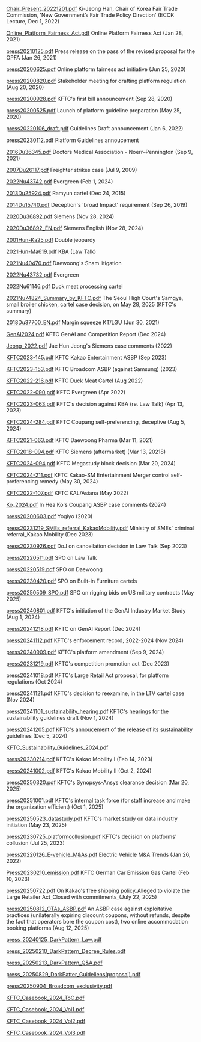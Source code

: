 [Chair_Present_20221201.pdf](./Chair_Present_20221201.pdf) Ki-Jeong Han, Chair of Korea Fair Trade Commission, 'New Government’s Fair Trade Policy Direction' (ECCK Lecture, Dec 1, 2022)

[Online_Platform_Fairness_Act.pdf](./Online_Platform_Fairness_Act.pdf) Online Platform Fairness Act (Jan 28, 2021)

[press20210125.pdf](./press20210125.pdf) Press release on the pass of the revised proposal for the OPFA (Jan 26, 2021)

[press20200625.pdf](./press20200625.pdf) Online platform fairness act initiative (Jun 25, 2020)

[press20200820.pdf](./press20200820.pdf) Stakeholder meeting for drafting platform regulation (Aug 20, 2020)

[press20200928.pdf](./press20200928.pdf) KFTC's first bill announcement (Sep 28, 2020)

[press20200525.pdf](./press20200525.pdf) Launch of platform guideline preparation (May 25, 2020)

[press20220106_draft.pdf](./press20220106_draft.pdf) Guidelines Draft announcement (Jan 6, 2022)

[press20230112.pdf](./press20230112.pdf) Platform Guidelines annoucement

[2016Du36345.pdf](./2016Du36345.pdf) Doctors Medical Association - Noerr–Pennington (Sep 9, 2021)

[2007Du26117.pdf](./2007Du26117.pdf) Freighter strikes case (Jul 9, 2009)

[2022Nu43742.pdf](./2022Nu43742.pdf) Evergreen (Feb 1, 2024)

[2013Du25924.pdf](./2013Du25924.pdf) Ramyun cartel (Dec 24, 2015)

[2014Du15740.pdf](./2014Du15740.pdf) Deception's 'broad Impact' requirement (Sep 26, 2019)

[2020Du36892.pdf](./2020Du36892.pdf) Siemens (Nov 28, 2024)

[2020Du36892_EN.pdf](./2020Du36892_EN.pdf) Siemens English (Nov 28, 2024)

[2001Hun-Ka25.pdf](./2001Hun-Ka25.pdf) Double jeopardy

[2021Hun-Ma619.pdf](./2021Hun-Ma619.pdf) KBA (Law Talk)

[2021Nu40470.pdf](./2021Nu40470.pdf) Daewoong's Sham litigation

[2022Nu43732.pdf](./2022Nu43732.pdf) Evergreen

[2022Nu61146.pdf](./2022Nu61146.pdf) Duck meat processing cartel

[2021Nu74824_Summary_by_KFTC.pdf](./2021Nu74824_Summary_by_KFTC.pdf) The Seoul High Court's Samgye, small broiler chicken, cartel case decision, on May 28, 2025 (KFTC's summary)

[2018Du37700_EN.pdf](./2018Du37700_EN.pdf) Margin squeeze KT/LGU (Jun 30, 2021)

[GenAI2024.pdf](./GenAI2024.pdf) KFTC GenAI and Competition Report (Dec 2024)

[Jeong_2022.pdf](./Jeong_2022.pdf) Jae Hun Jeong's Siemens case comments (2022)

[KFTC2023-145.pdf](./KFTC2023-145.pdf) KFTC Kakao Entertainment ASBP (Sep 2023)

[KFTC2023-153.pdf](./KFTC2023-153.pdf) KFTC Broadcom ASBP (against Samsung) (2023)

[KFTC2022-216.pdf](./KFTC2022-216.pdf) KFTC Duck Meat Cartel (Aug 2022)

[KFTC2022-090.pdf](./KFTC2022-090.pdf) KFTC Evergreen (Apr 2022)

[KFTC2023-063.pdf](./KFTC2023-063.pdf) KFTC's decision against KBA (re. Law Talk) (Apr 13, 2023)

[KFTC2024-284.pdf](./KFTC2024-284.pdf) KFTC Coupang self-preferencing, deceptive (Aug 5, 2024)

[KFTC2021-063.pdf](./KFTC2021-063.pdf) KFTC Daewoong Pharma (Mar 11, 2021)

[KFTC2018-094.pdf](./KFTC2018-094.pdf) KFTC Siemens (aftermarket) (Mar 13, 20218)

[KFTC2024-094.pdf](./KFTC2024-094.pdf) KFTC Megastudy block decision (Mar 20, 2024)

[KFTC2024-211.pdf](./KFTC2024-211.pdf) KFTC Kakao-SM Entertainment Merger control self-preferencing remedy (May 30, 2024)

[KFTC2022-107.pdf](./KFTC2022-107.pdf) KFTC KAL/Asiana (May 2022)

[Ko_2024.pdf](./Ko_2024.pdf) In Hea Ko's Coupang ASBP case comments (2024)

[press20200603.pdf](./press20200603.pdf) Yogiyo (2020)

[press20231219_SMEs_referral_KakaoMobility.pdf](./press20231219_SMEs_referral_KakaoMobility.pdf) Ministry of SMEs' criminal referral_Kakao Mobility (Dec 2023)

[press20230926.pdf](./press20230926.pdf) DoJ on cancellation decision in Law Talk (Sep 2023)

[press20220511.pdf](./press20220511.pdf) SPO on Law Talk

[press20220519.pdf](./press20220519.pdf) SPO on Daewoong

[press20230420.pdf](./press20230420.pdf) SPO on Built-in Furniture cartels

[press20250509_SPO.pdf](./press20250509_SPO.pdf) SPO on rigging bids on US military contracts (May 2025)

[press20240801.pdf](./press20240801.pdf) KFTC's initiation of the GenAI Industry Market Study (Aug 1, 2024)

[press20241218.pdf](./press20241218.pdf) KFTC on GenAI Report (Dec 2024)

[press20241112.pdf](/press20241112.pdf) KFTC's enforcement record, 2022-2024 (Nov 2024)

[press20240909.pdf](/press20240909.pdf) KFTC's platform amendment (Sep 9, 2024)

[press20231219.pdf](/press20231219.pdf) KFTC's competition promotion act (Dec 2023)

[press20241018.pdf](/press20241018.pdf) KFTC's Large Retail Act proposal, for platform regulations (Oct 2024)

[press20241121.pdf](./press20241121.pdf) KFTC's decision to reexamine, in the LTV cartel case (Nov 2024)

[press20241101_sustainability_hearing.pdf](./press20241101_sustainability_hearing.pdf) KFTC's hearings for the sustainability guidelines draft (Nov 1, 2024)

[press20241205.pdf](./press20241205.pdf) KFTC's annoucement of the release of its sustainability guidelines (Dec 5, 2024)

[KFTC_Sustainability_Guidelines_2024.pdf](./KFTC_Sustainability_Guidelines_2024.pdf)

[press20230214.pdf](./press20230214.pdf) KFTC's Kakao Mobility I (Feb 14, 2023)

[press20241002.pdf](./press20241002.pdf) KFTC's Kakao Mobility II (Oct 2, 2024)

[press20250320.pdf](./press20250320.pdf) KFTC's Synopsys-Ansys clearance decision (Mar 20, 2025)

[press20251001.pdf](./press20251001.pdf) KFTC's internal task force (for staff increase and make the organization efficient) (Oct 1, 2025)

[press20250523_datastudy.pdf](./press20250523_datastudy.pdf) KFTC's market study on data industry initiation (May 23, 2025)

[press20230725_platformcollusion.pdf](./press20230725_platformcollusion.pdf) KFTC's decision on platforms' collusion (Jul 25, 2023)

[press20220126_E-vehicle_M&As.pdf](./press20220126_E-vehicle_M&As.pdf) Electric Vehicle M&A Trends (Jan 26, 2022)

[Press20230210_emission.pdf](./Press20230210_emission.pdf) KFTC German Car Emission Gas Cartel (Feb 10, 2023)

[press20250722.pdf](./press20250722.pdf) On Kakao's free shipping policy_Alleged to violate the Large Retailer Act_Closed with commitments_(July 22, 2025)

[press20250812_OTAs_ASBP.pdf](./press20250812_OTAs_ASBP.pdf) An ASBP case against exploitative practices (unilaterally expiring discount coupons, without refunds, despite the fact that operators bore the coupon cost), two online accommodation booking platforms (Aug 12, 2025)

[press_20240125_DarkPattern_Law.pdf](./press_20240125_DarkPattern_Law.pdf)

[press_20250210_DarkPattern_Decree_Rules.pdf](./press_20250210_DarkPattern_Decree_Rules.pdf)

[press_20250213_DarkPattern_Q&A.pdf](./press_20250213_DarkPattern_Q&A.pdf)

[press_20250829_DarkPatter_Guideliens(proposal).pdf](./press_20250829_DarkPatter_Guideliens(proposal).pdf)

[press20250904_Broadcom_exclusivity.pdf](./press20250904_Broadcom_exclusivity.pdf)

[KFTC_Casebook_2024_ToC.pdf](./KFTC_Casebook_2024_ToC.pdf) 

[KFTC_Casebook_2024_Vol1.pdf](./KFTC_Casebook_2024_Vol1.pdf)

[KFTC_Casebook_2024_Vol2.pdf](./KFTC_Casebook_2024_Vol2.pdf)

[KFTC_Casebook_2024_Vol3.pdf](./KFTC_Casebook_2024_Vol3.pdf)


